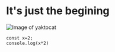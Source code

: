 # It's just the begining 
![Image of yaktocat](https://octodex.github.com/images/yaktocat.png)
```
const x=2;
console.log(x*2)
```
